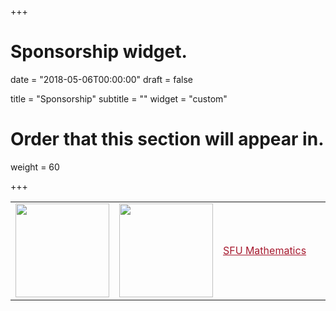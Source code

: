 +++
# Sponsorship widget.

date = "2018-05-06T00:00:00"
draft = false

title = "Sponsorship"
subtitle = ""
widget = "custom"

# Order that this section will appear in.
weight = 60
 
+++


<table>
  <tr style="margin-right:0px;">
    <td>
		<a href="https://www.pims.math.ca/" target="blank"><img src="img/pims-logo.png" style="height:150px;" /></a>
    </td>
    <td>
      <a href="http://www.iam.ubc.ca/" target="blank"><img src="img/iam_logo.jpg" style="height:150px;"/></a>
    </td>
    <td style="width:200px">
	  <p style="margin:60px;margin-left:0px;margin-right:0px;">
	    <a href="http://www.sfu.ca/math.html" target="blank" style="color:#A6192E;">
		  SFU Mathematics
	    </a>
	  </p>
    </td>
  </tr>
</table>
